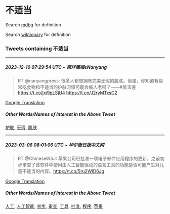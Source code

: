 # 不适当

Search [mdbg](https://www.mdbg.net/chinese/dictionary?page=worddict&wdrst=0&wdqb=不适当) for definition

Search [wiktionary](https://en.wiktionary.org/wiki/不适当) for definition

### Tweets containing 不适当

___
##### 2023-12-10 07:29:54 UTC ~ 南洋商报eNanyang
> RT @nanyangpress: 很多人都想拥有完美无瑕的肌肤。但是，你知道有些常吃食物和不适当的护肤习惯可能会催人老吗？——#吴玉莲 https://t.co/jxi9pLSjU4 https://t.co/J2ryMTxsC2

[Google Translation](https://translate.google.com/?hi=en&tab=TT&sl=zh-CN&tl=en&op=translate&text=RT+%40nanyangpress%3A+%E5%BE%88%E5%A4%9A%E4%BA%BA%E9%83%BD%E6%83%B3%E6%8B%A5%E6%9C%89%E5%AE%8C%E7%BE%8E%E6%97%A0%E7%91%95%E7%9A%84%E8%82%8C%E8%82%A4%E3%80%82%E4%BD%86%E6%98%AF%EF%BC%8C%E4%BD%A0%E7%9F%A5%E9%81%93%E6%9C%89%E4%BA%9B%E5%B8%B8%E5%90%83%E9%A3%9F%E7%89%A9%E5%92%8C%E4%B8%8D%E9%80%82%E5%BD%93%E7%9A%84%E6%8A%A4%E8%82%A4%E4%B9%A0%E6%83%AF%E5%8F%AF%E8%83%BD%E4%BC%9A%E5%82%AC%E4%BA%BA%E8%80%81%E5%90%97%EF%BC%9F%E2%80%94%E2%80%94%23%E5%90%B4%E7%8E%89%E8%8E%B2+https%3A%2F%2Ft.co%2Fjxi9pLSjU4+https%3A%2F%2Ft.co%2FJ2ryMTxsC2)
##### Other Words/Names of Interest in the Above Tweet
[护肤](护肤.md), [无瑕](无瑕.md), [肌肤](肌肤.md)
___
##### 2023-03-06 08:01:06 UTC ~ 华尔街日报中文网
> RT @ChineseWSJ: 苹果公司已批准一项电子邮件应用程序的更新，之前初步审查了该软件中使用由人工智能驱动的语言工具的功能是否可能产生对儿童不适当的内容。https://t.co/5ru2WID6Jg

[Google Translation](https://translate.google.com/?hi=en&tab=TT&sl=zh-CN&tl=en&op=translate&text=RT+%40ChineseWSJ%3A+%E8%8B%B9%E6%9E%9C%E5%85%AC%E5%8F%B8%E5%B7%B2%E6%89%B9%E5%87%86%E4%B8%80%E9%A1%B9%E7%94%B5%E5%AD%90%E9%82%AE%E4%BB%B6%E5%BA%94%E7%94%A8%E7%A8%8B%E5%BA%8F%E7%9A%84%E6%9B%B4%E6%96%B0%EF%BC%8C%E4%B9%8B%E5%89%8D%E5%88%9D%E6%AD%A5%E5%AE%A1%E6%9F%A5%E4%BA%86%E8%AF%A5%E8%BD%AF%E4%BB%B6%E4%B8%AD%E4%BD%BF%E7%94%A8%E7%94%B1%E4%BA%BA%E5%B7%A5%E6%99%BA%E8%83%BD%E9%A9%B1%E5%8A%A8%E7%9A%84%E8%AF%AD%E8%A8%80%E5%B7%A5%E5%85%B7%E7%9A%84%E5%8A%9F%E8%83%BD%E6%98%AF%E5%90%A6%E5%8F%AF%E8%83%BD%E4%BA%A7%E7%94%9F%E5%AF%B9%E5%84%BF%E7%AB%A5%E4%B8%8D%E9%80%82%E5%BD%93%E7%9A%84%E5%86%85%E5%AE%B9%E3%80%82https%3A%2F%2Ft.co%2F5ru2WID6Jg)
##### Other Words/Names of Interest in the Above Tweet
[人工](人工.md), [人工智能](人工智能.md), [初步](初步.md), [审查](审查.md), [工具](工具.md), [批准](批准.md), [程序](程序.md), [苹果](苹果.md)
